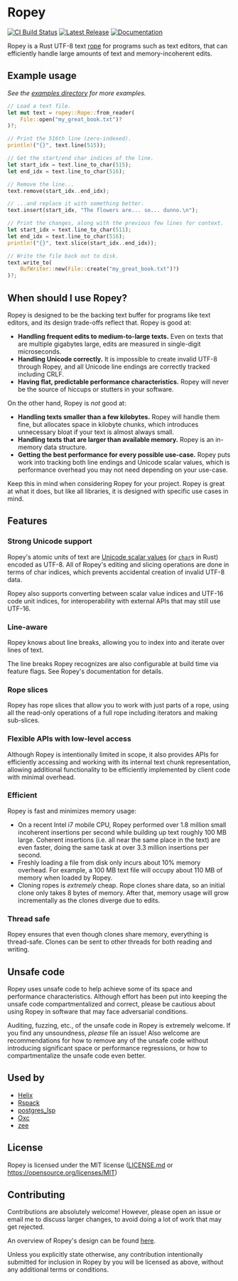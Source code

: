 # Ropey

[![CI Build Status][github-ci-img]][github-ci]
[![Latest Release][crates-io-badge]][crates-io-url]
[![Documentation][docs-rs-img]][docs-rs-url]

Ropey is a Rust UTF-8 text [rope](https://en.wikipedia.org/wiki/Rope_(data_structure)) for programs such as text editors, that can efficiently handle large amounts of text and memory-incoherent edits.


## Example usage
_See the [examples directory](examples/) for more examples._

```rust
// Load a text file.
let mut text = ropey::Rope::from_reader(
    File::open("my_great_book.txt")?
)?;

// Print the 516th line (zero-indexed).
println!("{}", text.line(515));

// Get the start/end char indices of the line.
let start_idx = text.line_to_char(515);
let end_idx = text.line_to_char(516);

// Remove the line...
text.remove(start_idx..end_idx);

// ...and replace it with something better.
text.insert(start_idx, "The flowers are... so... dunno.\n");

// Print the changes, along with the previous few lines for context.
let start_idx = text.line_to_char(511);
let end_idx = text.line_to_char(516);
println!("{}", text.slice(start_idx..end_idx));

// Write the file back out to disk.
text.write_to(
    BufWriter::new(File::create("my_great_book.txt")?)
)?;
```

## When should I use Ropey?

Ropey is designed to be the backing text buffer for programs like text editors, and its design trade-offs reflect that. Ropey is good at:

- **Handling frequent edits to medium-to-large texts.** Even on texts that are
  multiple gigabytes large, edits are measured in single-digit microseconds.
- **Handling Unicode correctly.** It is impossible to create invalid UTF-8 through
  Ropey, and all Unicode line endings are correctly tracked including CRLF.
- **Having flat, predictable performance characteristics.** Ropey will never be
  the source of hiccups or stutters in your software.

On the other hand, Ropey is _not_ good at:

- **Handling texts smaller than a few kilobytes.** Ropey will handle them fine, but 
  allocates space in kilobyte chunks, which introduces unnecessary bloat if your text 
  is almost always small.
- **Handling texts that are larger than available memory.** Ropey is an in-memory
  data structure.
- **Getting the best performance for every possible use-case.** Ropey puts work
  into tracking both line endings and Unicode scalar values, which is
  performance overhead you may not need depending on your use-case.

Keep this in mind when considering Ropey for your project. Ropey is great
at what it does, but like all libraries, it is designed with specific
use cases in mind.


## Features

### Strong Unicode support
Ropey's atomic units of text are
[Unicode scalar values](https://www.unicode.org/glossary/#unicode_scalar_value)
(or [`char`](https://doc.rust-lang.org/std/primitive.char.html)s in Rust)
encoded as UTF-8. All of Ropey's editing and slicing operations are done
in terms of char indices, which prevents accidental creation of invalid
UTF-8 data.

Ropey also supports converting between scalar value indices and UTF-16 code unit
indices, for interoperability with external APIs that may still use UTF-16.

### Line-aware

Ropey knows about line breaks, allowing you to index into and iterate over
lines of text.

The line breaks Ropey recognizes are also configurable at build time via
feature flags. See Ropey's documentation for details.

### Rope slices

Ropey has rope slices that allow you to work with just parts of a rope, using
all the read-only operations of a full rope including iterators and making
sub-slices.

### Flexible APIs with low-level access

Although Ropey is intentionally limited in scope, it also provides APIs for
efficiently accessing and working with its internal text chunk
representation, allowing additional functionality to be efficiently
implemented by client code with minimal overhead.

### Efficient

Ropey is fast and minimizes memory usage:

- On a recent Intel i7 mobile CPU, Ropey performed over 1.8 million small
  incoherent insertions per second while building up text roughly 100 MB
  large. Coherent insertions (i.e. all near the same place in the text) are
  even faster, doing the same task at over 3.3 million insertions per
  second.
- Freshly loading a file from disk only incurs about 10% memory overhead. For
  example, a 100 MB text file will occupy about 110 MB of memory when loaded
  by Ropey.
- Cloning ropes is _extremely_ cheap. Rope clones share data, so an initial
  clone only takes 8 bytes of memory. After that, memory usage will grow
  incrementally as the clones diverge due to edits.

### Thread safe

Ropey ensures that even though clones share memory, everything is thread-safe.
Clones can be sent to other threads for both reading and writing.


## Unsafe code

Ropey uses unsafe code to help achieve some of its space and performance
characteristics. Although effort has been put into keeping the unsafe code
compartmentalized and correct, please be cautious about using Ropey
in software that may face adversarial conditions.

Auditing, fuzzing, etc., of the unsafe code in Ropey is extremely welcome.
If you find any unsoundness, _please_ file an issue! Also welcome are
recommendations for how to remove any of the unsafe code without introducing
significant space or performance regressions, or how to compartmentalize the
unsafe code even better.


## Used by

- [Helix](https://helix-editor.com/)
- [Rspack](https://www.rspack.dev/)
- [postgres_lsp](https://github.com/supabase/postgres_lsp)
- [Oxc](https://github.com/web-infra-dev/oxc)
- [zee](https://github.com/zee-editor/zee)


## License

Ropey is licensed under the MIT license ([LICENSE.md](/LICENSE.md) or https://opensource.org/licenses/MIT)


## Contributing

Contributions are absolutely welcome! However, please open an issue or email
me to discuss larger changes, to avoid doing a lot of work that may get
rejected.

An overview of Ropey's design can be found [here](https://github.com/cessen/ropey/blob/master/design/design.md).

Unless you explicitly state otherwise, any contribution intentionally
submitted for inclusion in Ropey by you will be licensed as above, without any additional terms or conditions.

[crates-io-badge]: https://img.shields.io/crates/v/ropey.svg
[crates-io-url]: https://crates.io/crates/ropey
[github-ci-img]: https://github.com/cessen/ropey/workflows/ci/badge.svg
[github-ci]: https://github.com/cessen/ropey/actions?query=workflow%3Aci
[docs-rs-img]: https://docs.rs/ropey/badge.svg
[docs-rs-url]: https://docs.rs/ropey
